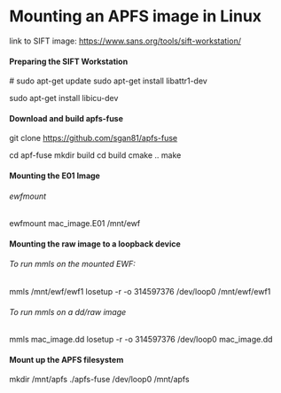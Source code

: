 # Mounting an APFS image in Linux

  link to SIFT image: https://www.sans.org/tools/sift-workstation/

#### Preparing the SIFT Workstation

  \# sudo apt-get update
  sudo apt-get install libattr1-dev

  sudo apt-get install libicu-dev

#### Download and build apfs-fuse

git clone https://github.com/sgan81/apfs-fuse

  cd apf-fuse
  mkdir build
  cd build
  cmake ..
  make

#### Mounting the E01 Image

###### ewfmount <image name> <mount point>
  ewfmount mac_image.E01 /mnt/ewf
  
#### Mounting the raw image to a loopback device

###### To run mmls on the mounted EWF:  
  mmls /mnt/ewf/ewf1
  losetup -r -o 314597376 /dev/loop0 /mnt/ewf/ewf1

###### To run mmls on a dd/raw image
  mmls mac_image.dd
  losetup -r -o 314597376 /dev/loop0 mac_image.dd
  
#### Mount up the APFS filesystem
  mkdir /mnt/apfs
  ./apfs-fuse /dev/loop0 /mnt/apfs
